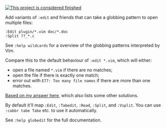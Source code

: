 [![This project is considered finished](https://img.shields.io/badge/Status-finished-green.svg)](https://arp242.net/status/finished)

Add variants of `:edit` and friends that can take a globbing pattern to open
multiple files:

    :Edit plugin/*.vim doc/*.doc
    :Split ??_*.c

See `:help wildcards` for a overview of the globbing patterns interpreted by
Vim.

Compare this to the default behaviour of `:edit *.vim`, which will either:

- open a file named `*.vim` if there are no matches;
- open the file if there is exactly one match;
- error out with `E77: Too many file names` if there are more than one matches.

[Based on my answer here](http://vi.stackexchange.com/q/2108/51), which also
lists some other solutions.

By default it'll map `:Edit`, `:Tabedit`, `:Read`, `:Split`, and `:Vsplit`. You
can use `:cabbr tabe Tabe` etc. to use it automatically.

See `:help globedit` for the full documentation.
